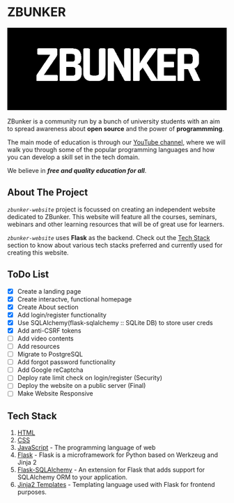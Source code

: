 # ZBUNKER

![ZB logo](zbunker/static/img/zglitch-inverted.gif)

ZBunker is a community run by a bunch of university students with an aim to spread awareness about **open source** and the power of **programmming**.

The main mode of education is through our [YouTube channel](https://www.youtube.com/channel/UC1QZPervOHLiC4xpVnzbDFg), where we will walk you through some of the popular programming languages and how you can develop a skill set in the tech domain.

We believe in ***free and quality education for all***.

## About The Project

*`zbunker-website`* project is focussed on creating an independent website dedicated to ZBunker. This website will feature all the courses, seminars, webinars and other learning resources that will be of great use for learners.

*`zbunker-website`* uses **Flask** as the backend. Check out the [Tech Stack](#tech-stack) section to know about various tech stacks preferred and currently used for creating this website.

## ToDo List

- [x] Create a landing page
- [x] Create interactve, functional homepage
- [x] Create About section
- [x] Add login/register functionality
- [x] Use SQLAlchemy(flask-sqlalchemy :: SQLite DB) to store user creds
- [x] Add anti-CSRF tokens
- [ ] Add video contents
- [ ] Add resources
- [ ] Migrate to PostgreSQL
- [ ] Add forgot password functionality
- [ ] Add Google reCaptcha
- [ ] Deploy rate limit check on login/register (Security)
- [ ] Deploy the website on a public server (Final)
- [ ] Make Website Responsive

## Tech Stack

1. [HTML](https://www.w3schools.com/html/)
2. [CSS](https://www.w3schools.com/css/)
3. [JavaScript](https://www.javascript.com/) - The programming language of web
4. [Flask](https://flask.palletsprojects.com/) - Flask is a microframework for Python based on Werkzeug and Jinja 2
5. [Flask-SQLAlchemy](https://flask-sqlalchemy.palletsprojects.com/) - An extension for Flask that adds support for SQLAlchemy ORM to your application.
6. [Jinja2 Templates](https://jinja.palletsprojects.com/) - Templating language used with Flask for frontend purposes.
